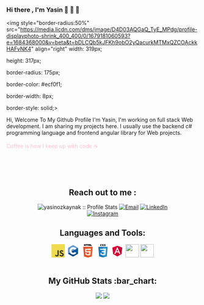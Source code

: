 ### Hi there , I'm Yasin 👋 👋 👋
<img style="border-radius:50%"  src="https://media.licdn.com/dms/image/D4D03AQGaQ_TyE_MPdg/profile-displayphoto-shrink_400_400/0/1679181060593?e=1684368000&v=beta&t=bDLCQb5kJFKh9obO2yQacurkMTMxQZCOAckkHAFvNK4" align="right" 
     width: 319px;

height: 317px;

border-radius: 175px;

border-color: #ecf0f1;

border-width: 8px;

border-style: solid;>

Hi, Welcome To My Github Profile 
I'm Yasin, I'm working on full stack Web development. I am sharing my projects here. I usually use the backend c# programming language and frontend angular library for Web projects. 
<br>
<br>
<font color="pink"> Coffee is how I keep up with code ☕ </font> 

<br><br><br>
### <h2 align="center">Reach out to me :</h2>
<div class="container">
<p align="center">
<img src="https://komarev.com/ghpvc/?username=yasinozkaynak&color=green" alt="yasinozkaynak :: Profile Stats"></a>
<a href="mailto:yasnozkaynk@gmail.com"><img alt="Email" src="https://img.shields.io/badge/Email-yasnozkaynk@gmail.com-blue?style=flat&logo=gmail"></a>
<a href="https://www.linkedin.com/in/yasin-%C3%B6zkaynak-b3a4071b1/" target="_blank"><img alt="LinkedIn" src="https://img.shields.io/badge/LinkedIn-@yasinozkaynak-blue?style=flat&logo=linkedin"></a>
<br>
<a href="https://www.instagram.com/yasnozkaynk/"><img alt="Instagram" src="https://img.shields.io/badge/Instagram-yasnozkaynk-black?style=flat-square&logo=instagram"></a>
</p>                     
   </div>
<h2 align="center"> Languages and Tools:</h2>
<div class="container"  align="center">
<img src="https://raw.githubusercontent.com/github/explore/80688e429a7d4ef2fca1e82350fe8e3517d3494d/topics/javascript/javascript.png" width="35" height="35">
<img src="https://raw.githubusercontent.com/github/explore/f3e22f0dca2be955676bc70d6214b95b13354ee8/topics/c/c.png" width="35" height="35">
<img src="https://raw.githubusercontent.com/github/explore/80688e429a7d4ef2fca1e82350fe8e3517d3494d/topics/html/html.png" width="35" height="35">
<img src="https://raw.githubusercontent.com/github/explore/80688e429a7d4ef2fca1e82350fe8e3517d3494d/topics/css/css.png" width="35" height="35">
<img src="https://raw.githubusercontent.com/github/explore/80688e429a7d4ef2fca1e82350fe8e3517d3494d/topics/angular/angular.png" width="35" height="35">
<img src="https://www.stepsoftware.com/images/services/c-sharp.png" width="35" height="35">
<img src="https://silentinstallhq.com/wp-content/uploads/2020/12/NET.png" width="35" height="35">
</div>
<br>
<h2 align="center">My GitHub Stats :bar_chart:</h2>
<p align="center">
<img src="https://github-readme-stats.vercel.app/api?username=yasinozkaynk&theme=radical">
<img height=195 src="https://github-readme-stats.vercel.app/api/top-langs/?username=yasinozkaynk&layout=compact"> </p>
